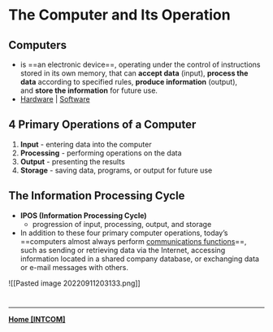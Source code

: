 # The Computer and Its Operation
## Computers
+ is ==an electronic device==, operating under the control of instructions stored in its own memory, that can **accept data** (input), **process the data** according to specified rules, **produce information** (output), and **store the information** for future use.
+ [Hardware](INTCOMPrelimCh6.md)  |  [Software](software.md)

## 4 Primary Operations of a Computer
1. **Input** - entering data into the computer
2. **Processing** - performing operations on the data
3. **Output** - presenting the results
4. **Storage** - saving data, programs, or output for future use

## The Information Processing Cycle
- **IPOS (Information Processing Cycle)**
	- progression of input, processing, output, and storage
- In addition to these four primary computer operations, today’s ==computers almost always perform [communications functions](commfun.md)==, such as sending or retrieving data via the Internet, accessing information located in a shared company database, or exchanging data or e-mail messages with others.

![[Pasted image 20220911203133.png]]


# 
---
**[Home [INTCOM]](INTCOM11.md)**
